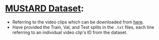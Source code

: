 # [MUStARD Dataset](https://github.com/soujanyaporia/MUStARD): 

- Referring to the video clips which can be downloaded from [here](https://huggingface.co/datasets/MichiganNLP/MUStARD/resolve/main/mmsd_raw_data.zip).
- Have provided the Train, Val, and Test splits in the `.txt` files, each line referring to an individual video clip's ID from the dataset.